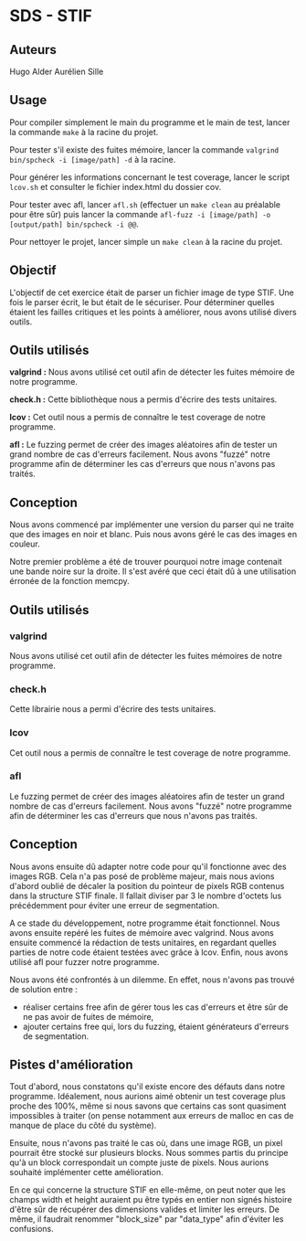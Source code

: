# SDS - STIF

## Auteurs

Hugo Alder
Aurélien Sille

## Usage

Pour compiler simplement le main du programme et le main de test, lancer la commande `make` à la racine du projet.

Pour tester s'il existe des fuites mémoire, lancer la commande `valgrind bin/spcheck -i [image/path] -d` à la racine.

Pour générer les informations concernant le test coverage, lancer le script `lcov.sh` et consulter le fichier index.html du dossier cov.

Pour tester avec afl, lancer `afl.sh` (effectuer un `make clean` au préalable pour être sûr) puis lancer la commande `afl-fuzz -i [image/path] -o [output/path] bin/spcheck -i @@`.

Pour nettoyer le projet, lancer simple un `make clean` à la racine du projet.

## Objectif

L'objectif de cet exercice était de parser un fichier image de type STIF. Une fois le parser écrit, le but était de le sécuriser. Pour déterminer quelles étaient les failles critiques et les points à améliorer, nous avons utilisé divers outils.

## Outils utilisés

**valgrind :** Nous avons utilisé cet outil afin de détecter les fuites mémoire de notre programme.

**check.h :** Cette bibliothèque nous a permis d'écrire des tests unitaires.

**lcov :** Cet outil nous a permis de connaître le test coverage de notre programme.

**afl :** Le fuzzing permet de créer des images aléatoires afin de tester un grand nombre de cas d'erreurs facilement. Nous avons "fuzzé" notre programme afin de déterminer les cas d'erreurs que nous n'avons pas traités.

## Conception

Nous avons commencé par implémenter une version du parser qui ne traite que des images en noir et blanc. Puis nous avons géré le cas des images en couleur.

Notre premier problème a été de trouver pourquoi notre image contenait une bande noire sur la droite. Il s'est avéré que ceci était dû à une utilisation érronée de la fonction memcpy.

## Outils utilisés

### valgrind

Nous avons utilisé cet outil afin de détecter les fuites mémoires de notre programme.

### check.h

Cette librairie nous a permi d'écrire des tests unitaires.

### lcov

Cet outil nous a permis de connaître le test coverage de notre programme.

### afl

Le fuzzing permet de créer des images aléatoires afin de tester un grand nombre de cas d'erreurs facilement. Nous avons "fuzzé" notre programme afin de déterminer les cas d'erreurs que nous n'avons pas traités.

## Conception

Nous avons ensuite dû adapter notre code pour qu'il fonctionne avec des images RGB. Cela n'a pas posé de problème majeur, mais nous avions d'abord oublié de décaler la position du pointeur de pixels RGB contenus dans la structure STIF finale. Il fallait diviser par 3 le nombre d'octets lus précédemment pour éviter une erreur de segmentation.

A ce stade du développement, notre programme était fonctionnel. Nous avons ensuite repéré les fuites de mémoire avec valgrind. Nous avons ensuite commencé la rédaction de tests unitaires, en regardant quelles parties de notre code étaient testées avec grâce à lcov. Enfin, nous avons utilisé afl pour fuzzer notre programme.

Nous avons été confrontés à un dilemme. En effet, nous n'avons pas trouvé de solution entre :
* réaliser certains free afin de gérer tous les cas d'erreurs et être sûr de ne pas avoir de fuites de mémoire,
* ajouter certains free qui, lors du fuzzing, étaient générateurs d'erreurs de segmentation. 

## Pistes d'amélioration

Tout d'abord, nous constatons qu'il existe encore des défauts dans notre programme. Idéalement, nous aurions aimé obtenir un test coverage plus proche des 100%, même si nous savons que certains cas sont quasiment impossibles à traiter (on pense notamment aux erreurs de malloc en cas de manque de place du côté du système).

Ensuite, nous n'avons pas traité le cas où, dans une image RGB, un pixel pourrait être stocké sur plusieurs blocks. Nous sommes partis du principe qu'à un block correspondait un compte juste de pixels. Nous aurions souhaité implémenter cette amélioration.

En ce qui concerne la structure STIF en elle-même, on peut noter que les champs width et height auraient pu être typés en entier non signés histoire d'être sûr de récupérer des dimensions valides et limiter les erreurs. De même, il faudrait renommer "block_size" par "data_type" afin d'éviter les confusions.

